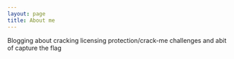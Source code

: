 ```yaml
---
layout: page
title: About me 
---
```

Blogging about cracking licensing protection/crack-me challenges and abit of capture the flag
